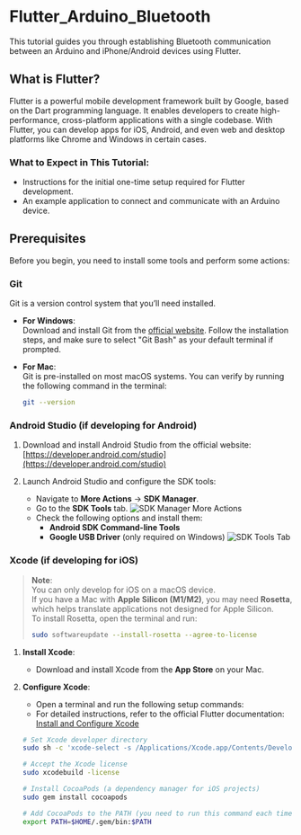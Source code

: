 # Flutter_Arduino_Bluetooth
This tutorial guides you through establishing Bluetooth communication between an Arduino and iPhone/Android devices using Flutter.

## What is Flutter?
Flutter is a powerful mobile development framework built by Google, based on the Dart programming language. It enables developers to create high-performance, cross-platform applications with a single codebase. With Flutter, you can develop apps for iOS, Android, and even web and desktop platforms like Chrome and Windows in certain cases.

### What to Expect in This Tutorial:
- Instructions for the initial one-time setup required for Flutter development.
- An example application to connect and communicate with an Arduino device.

## Prerequisites
Before you begin, you need to install some tools and perform some actions:

### Git
Git is a version control system that you’ll need installed.

- **For Windows**:  
  Download and install Git from the [official website](https://git-scm.com/download/win). Follow the installation steps, and make sure to select "Git Bash" as your default terminal if prompted.

- **For Mac**:  
  Git is pre-installed on most macOS systems. You can verify by running the following command in the terminal:
  ```bash
  git --version

### Android Studio (if developing for Android)

1. Download and install Android Studio from the official website:  
   [https://developer.android.com/studio](https://developer.android.com/studio)

2. Launch Android Studio and configure the SDK tools:
   - Navigate to **More Actions** → **SDK Manager**.
   - Go to the **SDK Tools** tab.
     ![SDK Manager More Actions](https://github.com/user-attachments/assets/cbcfc6e7-f0ab-4438-898c-72957d576740)
   - Check the following options and install them:
     - **Android SDK Command-line Tools**
     - **Google USB Driver** (only required on Windows)
     ![SDK Tools Tab](https://github.com/user-attachments/assets/029a5e31-9b9c-4b8e-9b43-301567bfb08f)

### Xcode (if developing for iOS)

> **Note**:  
> You can only develop for iOS on a macOS device.  
> If you have a Mac with **Apple Silicon (M1/M2)**, you may need **Rosetta**, which helps translate applications not designed for Apple Silicon.  
> To install Rosetta, open the terminal and run:  
> ```bash
> sudo softwareupdate --install-rosetta --agree-to-license
> ```

1. **Install Xcode**:  
   - Download and install Xcode from the **App Store** on your Mac.

2. **Configure Xcode**:  
   - Open a terminal and run the following setup commands:  
   - For detailed instructions, refer to the official Flutter documentation:  
     [Install and Configure Xcode](https://docs.flutter.dev/get-started/install/macos/desktop#install-and-configure-xcode)

   ```bash
   # Set Xcode developer directory
   sudo sh -c 'xcode-select -s /Applications/Xcode.app/Contents/Developer && xcodebuild -runFirstLaunch'

   # Accept the Xcode license
   sudo xcodebuild -license

   # Install CocoaPods (a dependency manager for iOS projects)
   sudo gem install cocoapods

   # Add CocoaPods to the PATH (you need to run this command each time you open a new terminal)
   export PATH=$HOME/.gem/bin:$PATH
